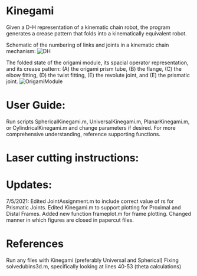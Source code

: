 # Kinegami
Given a D-H representation of a kinematic chain robot, the program generates a crease pattern that folds into a kinematically equivalent robot.

Schematic of the numbering of links and joints in a kinematic chain mechanism:
![DH](https://user-images.githubusercontent.com/50150425/129768985-ef83cde7-f979-4d99-b40f-8e7e3fab6ecf.png?v=4&s=10)
<!-- <img src="https://user-images.githubusercontent.com/50150425/129768985-ef83cde7-f979-4d99-b40f-8e7e3fab6ecf.png" width="400" height="200"> -->

The folded state of the origami module, its spacial operator representation, and its crease pattern: (A) the origami prism tube, (B) the flange, (C) the elbow fitting, (D) the twist fitting, (E) the revolute joint, and (E) the prismatic joint.
![OrigamiModule](https://user-images.githubusercontent.com/50150425/129769452-96a78ed9-5819-4436-8d91-4290fb1ca38f.png)


# User Guide:
Run scripts SphericalKinegami.m, UniversalKinegami.m, PlanarKinegami.m, or CylindricalKinegami.m and change parameters if desired. For more comprehensive understanding, reference supporting functions.

# Laser cutting instructions:

# Updates:
7/5/2021:
Edited JointAssignment.m to include correct value of rs for Prismatic Joints.
Edited Kinegami.m to support plotting for Proximal and Distal Frames. Added new function frameplot.m for frame plotting. Changed manner in which figures are closed in papercut files.

# References
Run any files with Kinegami (preferably Universal and Spherical)
Fixing solvedubins3d.m, specifically looking at lines 40-53 (theta calculations)

